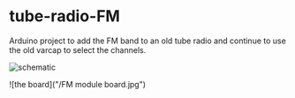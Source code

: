 # tube-radio-FM

Arduino project to add the FM band to an old tube radio and continue to use the old varcap to select the channels.


![schematic]("/tube-radio-FM.jpg")

![the board]("/FM module board.jpg")


